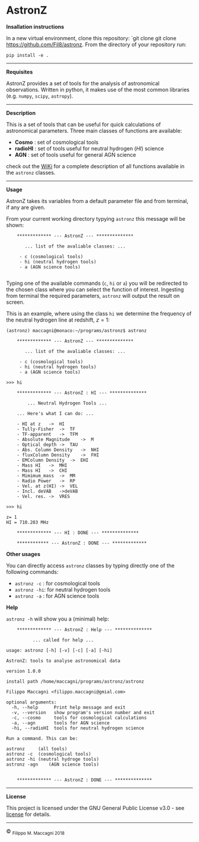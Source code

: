 # AstronZ

**Insallation instructions**

In a new virtual environment, clone this repository: `git clone git clone https://github.com/Fil8/astronz.
From the directory of your repository run:

```
pip install -e .
```

***

**Requisites**

AstronZ provides a set of tools for the analysis of astronomical observations. Written in python, it makes use of the most common libraries (e.g. `numpy`, `scipy`, `astropy`). 


***
**Description**

This is a set of tools that can be useful for quick calculations of astronomical parameters. Three main classes of functions are available:


- **Cosmo** : set of cosmological tools
- **radioHI** : set of tools useful for neutral hydrogen (_HI_) science
- **AGN** : set of tools useful for general AGN science

check out the [WiKi](https://github.com/Fil8/astronz/wiki) for a complete description of all functions available in the `astronz` classes.

***
**Usage**

AstronZ takes its variables from a default parameter file and from terminal, if any are given. 

From your current working directory typying `astronz` this message will be shown: 

```
	************* --- AstronZ --- **************

	   ... list of the avaliable classes: ...

	 - c (cosmological tools)
	 - hi (neutral hydrogen tools)
	 - a (AGN science tools)


```

Typing one of the available commands (`c`, `hi` or `a`) you will be redirected to the chosen class where you can select the function of interest. Ingesting from terminal the required parameters, `astronz` will output the result on screen. 

This is an example, where using the class `hi` we determine the frequency of the neutral hydrogen line at redshift, $z=1$:


```
(astronz) maccagni@monaco:~/programs/astronz$ astronz

	************* --- AstronZ --- **************

	   ... list of the avaliable classes: ...

	 - c (cosmological tools)
	 - hi (neutral hydrogen tools)
	 - a (AGN science tools)

>>> hi

	************* --- AstronZ : HI --- **************

		... Neutral Hydrogen Tools ... 

	... Here's what I can do: ...

	- HI at z	->	HI
	- Tully-Fisher	->	TF
	- TF-apparent	->	TFM
	- Absolute Magnitude	->	M
	- Optical depth	->	TAU
	- Abs. Column Density	->	NHI
	- fluxColumn Density	->	FHI
	- EMColumn Density	->	EHI
	- Mass HI	->	MHI
	- Mass HI	->	CHI
	- Mimimum_mass	->	MM
	- Radio Power	->	RP
	- Vel. at z(HI)	->	VEL
	- Incl. deVAB	->deVAB
	- Vel. res.	->	VRES
        
>>> hi

z= 1
HI = 710.203 MHz

	************* --- HI : DONE --- **************

	************ --- AstronZ : DONE --- *************
```

**Other usages**

You can directly access `astronz` classes by typing directly one of the following commands: 

- `astronz -c` : for cosmological tools
- `astronz -hi`: for neutral hydrogen tools
- `astronz -a` : for AGN science tools

**Help**

`astronz -h` will show you a (minimal) help:

```
	************* --- AstronZ : Help --- **************

		  ... called for help ...

usage: astronz [-h] [-v] [-c] [-a] [-hi]

AstronZ: tools to analyse astronomical data

version 1.0.0

install path /home/maccagni/programs/astronz/astronz

Filippo Maccagni <filippo.maccagni@gmial.com>

optional arguments:
  -h, --help      Print help message and exit
  -v, --version   show program's version number and exit
  -c, --cosmo     tools for cosmological calculations
  -a, --agn       tools for AGN science
  -hi, --radioHI  tools for neutral hydrogen science

Run a command. This can be:

astronz		(all tools)
astronz -c	(cosmological tools)
astronz -hi	(neutral hydroge tools)
astronz -agn 	(AGN science tools)
            

	************* --- AstronZ : DONE --- **************

```

***

**License**

This project is licensed under the GNU General Public License v3.0 - see [license](https://github.com/Fil8/astronz/blob/master/LICENSE.md) for details.


 ***
 <p>&copy <sub> Filippo M. Maccagni 2018 </sub></p>
